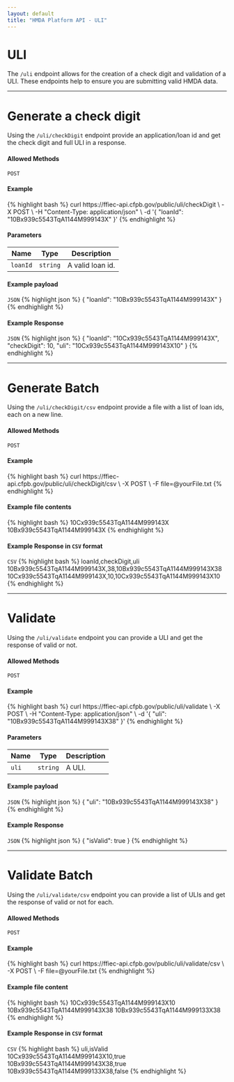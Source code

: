 ```yaml
---
layout: default
title: "HMDA Platform API - ULI"
---
```


<hgroup>
  <h1>ULI</h1>
  <p class="usa-font-lead">The <code>/uli</code> endpoint allows for the creation of a check digit and validation of a ULI. These endpoints help to ensure you are submitting valid HMDA data.</p>
</hgroup>

---

<hgroup>
  <h1 id="generate">Generate a check digit</h1>
  <p class="usa-font-lead">Using the <code>/uli/checkDigit</code> endpoint provide an application/loan id and get the check digit and full ULI in a response.</p>
</hgroup>

<h4>Allowed Methods</h4>
<code>POST</code>

<h4>Example</h4>
{% highlight bash %}
curl https://ffiec-api.cfpb.gov/public/uli/checkDigit \
  -X POST \
  -H "Content-Type: application/json" \
  -d '{
    "loanId": "10Bx939c5543TqA1144M999143X"
  }' 
{% endhighlight %}

<h4>Parameters</h4>
<table>
  <thead>
    <tr>
      <th>Name</th>
      <th>Type</th>
      <th>Description</th>
    </tr>
  </thead>
  <tbody>
    <tr>
      <td><code>loanId</code></td>
      <td><code>string</code></td>
      <td>A valid loan id.</td>
    </tr>
  </tbody>
</table>

<h4>Example payload</h4>
<section class="code-block">
<code>JSON</code>
{% highlight json %}
{
  "loanId": "10Bx939c5543TqA1144M999143X"
}
{% endhighlight %}
</section>

<h4>Example Response</h4>
<section class="code-block">
<code>JSON</code>
{% highlight json %}
{
  "loanId": "10Cx939c5543TqA1144M999143X",
  "checkDigit": 10,
  "uli": "10Cx939c5543TqA1144M999143X10"
}
{% endhighlight %}
</section>

---

<hgroup>
  <h1 id="generate-batch">Generate Batch</h1>
  <p class="usa-font-lead">Using the <code>/uli/checkDigit/csv</code> endpoint provide a file with a list of loan ids, each on a new line.</p>
</hgroup>

<h4>Allowed Methods</h4>
<code>POST</code>

<h4>Example</h4>
{% highlight bash %}
curl https://ffiec-api.cfpb.gov/public/uli/checkDigit/csv \
  -X POST \
  -F file=@yourFile.txt
{% endhighlight %}

<h4>Example file contents</h4>
<section class="code-block">
{% highlight bash %}
10Cx939c5543TqA1144M999143X
10Bx939c5543TqA1144M999143X
{% endhighlight %}
</section>

<h4>Example Response in <code>CSV</code> format</h4>
<section class="code-block">
<code>CSV</code>
{% highlight bash %}
loanId,checkDigit,uli
10Bx939c5543TqA1144M999143X,38,10Bx939c5543TqA1144M999143X38
10Cx939c5543TqA1144M999143X,10,10Cx939c5543TqA1144M999143X10
{% endhighlight %}
</section>

---

<hgroup>
  <h1 id="validate">Validate</h1>
  <p class="usa-font-lead">Using the <code>/uli/validate</code> endpoint you can provide a ULI and get the response of valid or not.</p>
</hgroup>

<h4>Allowed Methods</h4>
<code>POST</code>

<h4>Example</h4>
{% highlight bash %}
curl https://ffiec-api.cfpb.gov/public/uli/validate \
  -X POST \
  -H "Content-Type: application/json" \
  -d '{
    "uli": "10Bx939c5543TqA1144M999143X38"
  }'
{% endhighlight %}

<h4>Parameters</h4>
<table>
  <thead>
    <tr>
      <th>Name</th>
      <th>Type</th>
      <th>Description</th>
    </tr>
  </thead>
  <tbody>
    <tr>
      <td><code>uli</code></td>
      <td><code>string</code></td>
      <td>A ULI.</td>
    </tr>
  </tbody>
</table>

<h4>Example payload</h4>
<section class="code-block">
<code>JSON</code>
{% highlight json %}
{
  "uli": "10Bx939c5543TqA1144M999143X38"
}
{% endhighlight %}
</section>

<h4>Example Response</h4>
<section class="code-block">
<code>JSON</code>
{% highlight json %}
{
  "isValid": true
}
{% endhighlight %}
</section>

---

<hgroup>
  <h1 id="validate-batch">Validate Batch</h1>
  <p class="usa-font-lead">Using the <code>/uli/validate/csv</code> endpoint you can provide a list of ULIs and get the response of valid or not for each.</p>
</hgroup>

<h4>Allowed Methods</h4>
<code>POST</code>

<h4>Example</h4>
{% highlight bash %}
curl https://ffiec-api.cfpb.gov/public/uli/validate/csv \
  -X POST \
  -F file=@yourFile.txt
{% endhighlight %}

<h4>Example file content</h4>
<section class="code-block">
{% highlight bash %}
10Cx939c5543TqA1144M999143X10
10Bx939c5543TqA1144M999143X38
10Bx939c5543TqA1144M999133X38
{% endhighlight %}
</section>

<h4>Example Response in <code>CSV</code> format</h4>
<section class="code-block">
<code>CSV</code>
{% highlight bash %}
uli,isValid
10Cx939c5543TqA1144M999143X10,true
10Bx939c5543TqA1144M999143X38,true
10Bx939c5543TqA1144M999133X38,false
{% endhighlight %}
</section>